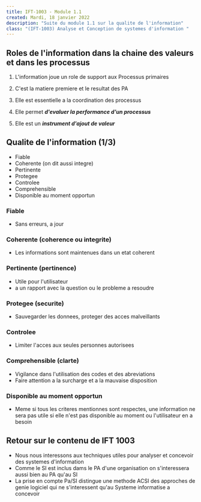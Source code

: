 ```yaml
---
title: IFT-1003 - Module 1.1
created: Mardi, 18 janvier 2022
description: "Suite du module 1.1 sur la qualite de l'information"
class: "(IFT-1003) Analyse et Conception de systemes d'information "
---
```


## Roles de l'information dans la chaine des valeurs et dans les processus

1. L'information joue un role de support aux Processus primaires

2. C'est la matiere premiere et le resultat des PA

3. Elle est essentielle a la coordination des processus

4. Elle permet **_d'evaluer la performance d'un processus_**

5. Elle est un **_instrument d'ajout de valeur_**

## Qualite de l'information (1/3)

-   Fiable
-   Coherente (on dit aussi integre)
-   Pertinente
-   Protegee
-   Controlee
-   Comprehensible
-   Disponible au moment opportun

### Fiable

-   Sans erreurs, a jour

### Coherente (coherence ou integrite)

-   Les informations sont maintenues dans un etat coherent

### Pertinente (pertinence)

-   Utile pour l'utilisateur
-   a un rapport avec la question ou le probleme a resoudre

### Protegee (securite)

-   Sauvegarder les donnees, proteger des acces malveillants

### Controlee

-   Limiter l'acces aux seules personnes autorisees

### Comprehensible (clarte)

-   Vigilance dans l'utilisation des codes et des abreviations
-   Faire attention a la surcharge et a la mauvaise disposition

### Disponible au moment opportun

-   Meme si tous les criteres mentionnes sont respectes, une information ne sera pas utile si elle n'est pas disponible au moment ou l'utilisateur en a besoin

## Retour sur le contenu de IFT 1003

-   Nous nous interessons aux techniques utiles pour analyser et concevoir des systemes d'information
-   Comme le SI est inclus dams le PA d'une organisation on s'interessera aussi bien au PA qu'au SI
-   La prise en compte Pa/SI distingue une methode ACSI des approches de genie logiciel qui ne s'interessent qu'au Systeme informatise a concevoir
